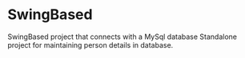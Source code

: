 # SwingBased
SwingBased project that connects with a MySql database
Standalone project for maintaining person details in database.
